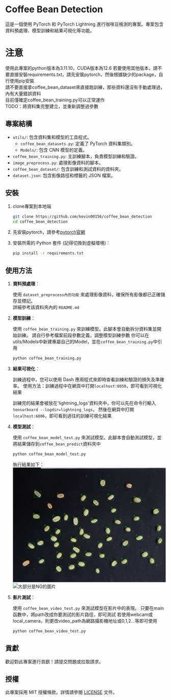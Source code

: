 # Coffee Bean Detection

這是一個使用 PyTorch 和 PyTorch Lightning 進行咖啡豆檢測的專案。專案包含資料預處理、模型訓練和結果可視化等功能。
# 注意

使用此專案的python版本為3.11.10，CUDA版本為12.6
若要使用其他版本，請不要直接安裝requirements.txt，請先安裝pytorch，然後根據缺少的package，自行使用pip安裝  
請不要直接拿coffee_bean_dataset來直接跑訓練，那些資料還沒有手動處理過，內有大量錯誤資料  
目前僅確定coffee_bean_training.py可以正常運作  
TODO：將資料集完整建立，並重新調整過參數

## 專案結構

- `utils/`: 包含資料集和模型的工具程式。
  - `coffee_bean_datasets.py`: 定義了 PyTorch 資料集類別。
  - `Models/`: 包含 CNN 模型的定義。
- `coffee_bean_training.py`: 主訓練腳本，負責模型訓練和驗證。
- `image_preprocess.py`: 處理影像資料的腳本。
- `coffee_bean_dataset/`: 包含訓練和測試資料的資料夾。
- `dataset.json`: 包含影像路徑和標籤的 JSON 檔案。

## 安裝

1. clone專案到本地端

   ```bash
   git clone https://github.com/kevin00156/coffee_bean_detection
   cd coffee_bean_detection
   ```  

2. 先安裝pytorch，請參考[pytorch官網](https://pytorch.org/get-started/locally/)

3. 安裝所需的 Python 套件 (記得切換到虛擬環境)：

   ```bash
   pip install -r requirements.txt
   ```

## 使用方法

1. **資料預處理**：

   使用 `dataset_preprocess內的功能` 來處理影像資料，確保所有影像都已正確儲存並標記。  
   詳細參考該資料夾內的 `README.md`
   


4. **模型訓練**：

   使用 `coffee_bean_training.py` 來訓練模型。此腳本會自動拆分資料集並開始訓練。
   請自行參考檔案前段參數定義，調整模型訓練參數
   你可以在utils/Models中新建專屬自己的Model，並在`coffee_bean_training.py`中引用

   ```bash
   python coffee_bean_training.py
   ```

3. **結果可視化**：

   訓練過程中，您可以使用 Dash 應用程式來即時查看訓練和驗證的損失及準確率。
   使用方法：訓練過程中在網頁中打開`localhost:8050`，即可看到可視化結果

   訓練完的結果會被放在'lightning_logs'資料夾中，你可以先在命令行輸入`tensorboard --logdir=lightning_logs`，
   然後在網頁中打開`localhost:6006`，即可看到過往的訓練可視化結果

4. **模型測試**：

   使用 `coffee_bean_model_test.py` 來測試模型。此腳本會自動測試模型，並將結果儲存到`coffee_bean_predict`資料夾中

   ```bash
   python coffee_bean_model_test.py
   ```

   執行結果如下：
   ![大部分是OK的圖片](readme_images/20241209_181803.jpg)
   ![大部分是NG的圖片](readme_images/20241210_153831.jpg)

5. **影片測試**：

   使用 `coffee_bean_video_test.py` 來測試模型在影片中的表現。
   只要在main函數中，將path改成你要測試的影片路徑，即可測試
   若使用webcam或local_camera，則更改video_path為網路攝影機地址或0,1,2...等即可使用

   ```bash
   python coffee_bean_video_test.py
   ```

## 貢獻

歡迎對此專案進行貢獻！請提交問題或拉取請求。

## 授權

此專案採用 MIT 授權條款。詳情請參閱 [LICENSE](LICENSE) 文件。
